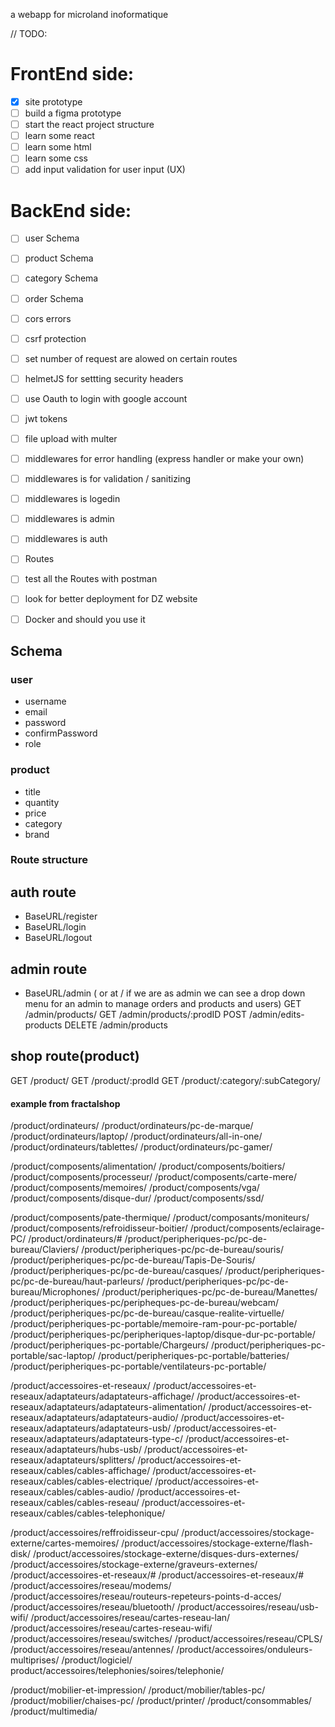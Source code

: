 a webapp for microland inoformatique

// TODO: 

# FrontEnd side:
- [x] site prototype
- [ ] build a figma prototype
- [ ] start the react project structure
- [ ] learn some react
- [ ] learn some html
- [ ] learn some css
- [ ] add input validation for user input (UX)

# BackEnd side:
- [ ] user Schema
- [ ] product Schema
- [ ] category Schema
- [ ] order Schema

- [ ] cors errors
- [ ] csrf protection
- [ ] set number of request are alowed on certain routes
- [ ] helmetJS for settting security headers
- [ ] use Oauth to login with google account
- [ ] jwt tokens 
- [ ] file upload with multer

- [ ] middlewares for error handling (express handler or make your own)
- [ ] middlewares is for validation / sanitizing 
- [ ] middlewares is logedin
- [ ] middlewares is admin
- [ ] middlewares is auth

- [ ] Routes
- [ ] test all the Routes with postman

- [ ]  look for better deployment for DZ website
- [ ]  Docker and should you use it

## Schema 
### user 
- username
- email
- password
- confirmPassword
- role
### product 
- title
- quantity
- price 
- category
- brand

### Route structure 
## auth route
- BaseURL/register
- BaseURL/login
- BaseURL/logout

## admin route
- BaseURL/admin ( or at / if we are as admin we can see a drop down menu for an admin to manage orders and products and users)
  GET    /admin/products/
  GET    /admin/products/:prodID
  POST   /admin/edits-products
  DELETE /admin/products

## shop route(product)
  GET /product/
  GET /product/:prodId
  GET /product/:category/:subCategory/

#### example from fractalshop
/product/ordinateurs/
/product/ordinateurs/pc-de-marque/
/product/ordinateurs/laptop/
/product/ordinateurs/all-in-one/
/product/ordinateurs/tablettes/
/product/ordinateurs/pc-gamer/

/product/composents/alimentation/
/product/composents/boitiers/
/product/composents/processeur/
/product/composents/carte-mere/
/product/composents/memoires/
/product/composents/vga/
/product/composents/disque-dur/
/product/composents/ssd/

/product/composents/pate-thermique/
/product/composants/moniteurs/
/product/composents/refroidisseur-boitier/
/product/composents/eclairage-PC/
/product/ordinateurs/#
/product/peripheriques-pc/pc-de-bureau/Claviers/
/product/peripheriques-pc/pc-de-bureau/souris/
/product/peripheriques-pc/pc-de-bureau/Tapis-De-Souris/
/product/peripheriques-pc/pc-de-bureau/casques/
/product/peripheriques-pc/pc-de-bureau/haut-parleurs/
/product/peripheriques-pc/pc-de-bureau/Microphones/
/product/peripheriques-pc/pc-de-bureau/Manettes/
/product/peripheriques-pc/peripheques-pc-de-bureau/webcam/
/product/peripheriques-pc/pc-de-bureau/casque-realite-virtuelle/
/product/peripheriques-pc-portable/memoire-ram-pour-pc-portable/
/product/peripheriques-pc/peripheriques-laptop/disque-dur-pc-portable/
/product/peripheriques-pc-portable/Chargeurs/
/product/peripheriques-pc-portable/sac-laptop/
/product/peripheriques-pc-portable/batteries/
/product/peripheriques-pc-portable/ventilateurs-pc-portable/


/product/accessoires-et-reseaux/
/product/accessoires-et-reseaux/adaptateurs/adaptateurs-affichage/
/product/accessoires-et-reseaux/adaptateurs/adaptateurs-alimentation/
/product/accessoires-et-reseaux/adaptateurs/adaptateurs-audio/
/product/accessoires-et-reseaux/adaptateurs/adaptateurs-usb/
/product/accessoires-et-reseaux/adaptateurs/adaptateurs-type-c/
/product/accessoires-et-reseaux/adaptateurs/hubs-usb/
/product/accessoires-et-reseaux/adaptateurs/splitters/
/product/accessoires-et-reseaux/cables/cables-affichage/
/product/accessoires-et-reseaux/cables/cables-electrique/
/product/accessoires-et-reseaux/cables/cables-audio/
/product/accessoires-et-reseaux/cables/cables-reseau/
/product/accessoires-et-reseaux/cables/cables-telephonique/

/product/accessoires/reffroidisseur-cpu/
/product/accessoires/stockage-externe/cartes-memoires/
/product/accessoires/stockage-externe/flash-disk/
/product/accessoires/stockage-externe/disques-durs-externes/
/product/accessoires/stockage-externe/graveurs-externes/
/product/accessoires-et-reseaux/#
/product/accessoires-et-reseaux/#
/product/accessoires/reseau/modems/
/product/accessoires/reseau/routeurs-repeteurs-points-d-acces/
/product/accessoires/reseau/bluetooth/
/product/accessoires/reseau/usb-wifi/
/product/accessoires/reseau/cartes-reseau-lan/
/product/accessoires/reseau/cartes-reseau-wifi/
/product/accessoires/reseau/switches/
/product/accessoires/reseau/CPLS/
/product/accessoires/reseau/antennes/
/product/accessoires/onduleurs-multiprises/
/product/logiciel/
product/accessoires/telephonies/soires/telephonie/

/product/mobilier-et-impression/
/product/mobilier/tables-pc/
/product/mobilier/chaises-pc/
/product/printer/
/product/consommables/
/product/multimedia/



